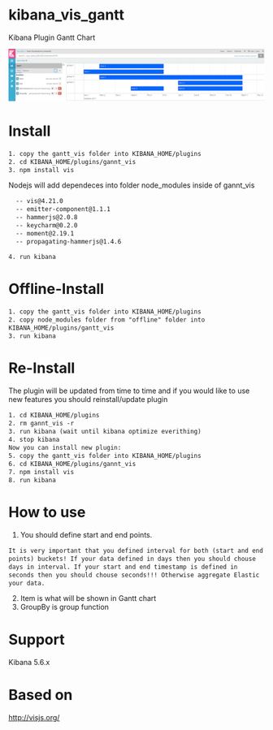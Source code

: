 # kibana_vis_gantt
Kibana Plugin Gantt Chart

![Gantt Chart in Kibana](Gantt.png "Gantt Chart in Kibana")

# Install
```
1. copy the gantt_vis folder into KIBANA_HOME/plugins
2. cd KIBANA_HOME/plugins/gannt_vis
3. npm install vis
```
Nodejs will add dependeces into folder node_modules inside of gannt_vis
```
  -- vis@4.21.0
  -- emitter-component@1.1.1
  -- hammerjs@2.0.8
  -- keycharm@0.2.0
  -- moment@2.19.1
  -- propagating-hammerjs@1.4.6
```

```
4. run kibana
```

# Offline-Install
```
1. copy the gantt_vis folder into KIBANA_HOME/plugins
2. copy node_modules folder from "offline" folder into KIBANA_HOME/plugins/gantt_vis
3. run kibana
```

# Re-Install
The plugin will be updated from time to time and if you would like to use new features you should reinstall/update plugin
```
1. cd KIBANA_HOME/plugins
2. rm gannt_vis -r
3. run kibana (wait until kibana optimize everithing)
4. stop kibana 
Now you can install new plugin:
5. copy the gantt_vis folder into KIBANA_HOME/plugins
6. cd KIBANA_HOME/plugins/gannt_vis
7. npm install vis
8. run kibana
```


# How to use
1. You should define start and end points. 
```
It is very important that you defined interval for both (start and end points) buckets! If your data defined in days then you should chouse days in interval. If your start and end timestamp is defined in seconds then you should chouse seconds!!! Otherwise aggregate Elastic your data.
```
2. Item is what will be shown in Gantt chart
3. GroupBy is group function

# Support
Kibana 5.6.x

# Based on
http://visjs.org/

